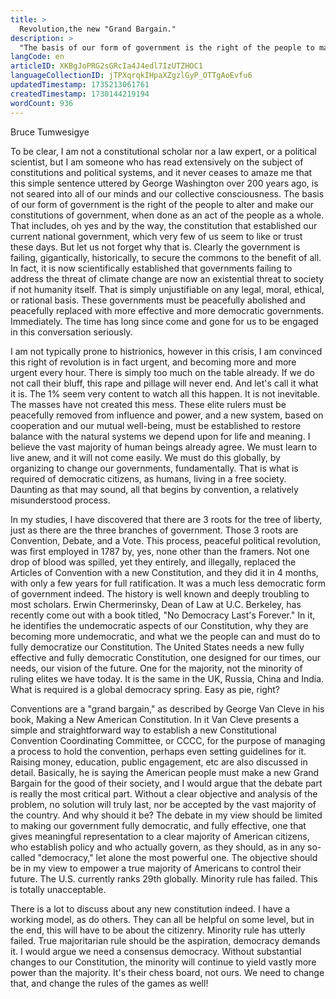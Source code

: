 ```yaml
---
title: >
  Revolution,the new "Grand Bargain."
description: >
  "The basis of our form of government is the right of the people to make and to alter their constitutions of government."G.Washington
langCode: en
articleID: XKBgJoPRG2sGRcIa4J4edl7IzUTZHOC1
languageCollectionID: jTPXqrqkIHpaXZgzlGyP_OTTgAoEvfu6
updatedTimestamp: 1735213061761
createdTimestamp: 1730144219194
wordCount: 936
---
```


Bruce Tumwesigye

To be clear, I am not a constitutional scholar nor a law expert, or a political scientist, but I am someone who has read extensively on the subject of constitutions and political systems, and it never ceases to amaze me that this simple sentence uttered by George Washington over 200 years ago, is not seared into all of our minds and our collective consciousness. The basis of our form of government is the right of the people to alter and make our constitutions of government, when done as an act of the people as a whole. That includes, oh yes and by the way, the constitution that established our current national government, which very few of us seem to like or trust these days. But let us not forget why that is. Clearly the government is failing, gigantically, historically, to secure the commons to the benefit of all. In fact, it is now scientifically established that governments failing to address the threat of climate change are now an existential threat to society if not humanity itself. That is simply unjustifiable on any legal, moral, ethical, or rational basis. These governments must be peacefully abolished and peacefully replaced with more effective and more democratic governments. Immediately. The time has long since come and gone for us to be engaged in this conversation seriously.  
  
I am not typically prone to histrionics, however in this crisis, I am convinced this right of revolution is in fact urgent, and becoming more and more urgent every hour. There is simply too much on the table already. If we do not call their bluff, this rape and pillage will never end. And let's call it what it is. The 1% seem very content to watch all this happen. It is not inevitable. The masses have not created this mess. These elite rulers must be peacefully removed from influence and power, and a new system, based on cooperation and our mutual well-being, must be established to restore balance with the natural systems we depend upon for life and meaning. I believe the vast majority of human beings already agree. We must learn to live anew, and it will not come easily. We must do this globally, by organizing to change our governments, fundamentally. That is what is required of democratic citizens, as humans, living in a free society. Daunting as that may sound, all that begins by convention, a relatively misunderstood process.  
  
In my studies, I have discovered that there are 3 roots for the tree of liberty, just as there are the three branches of government. Those 3 roots are Convention, Debate, and a Vote. This process, peaceful political revolution, was first employed in 1787 by, yes, none other than the framers. Not one drop of blood was spilled, yet they entirely, and illegally, replaced the Articles of Convention with a new Constitution, and they did it in 4 months, with only a few years for full ratification. It was a much less democratic form of government indeed. The history is well known and deeply troubling to most scholars. Erwin Chermerinsky, Dean of Law at U.C. Berkeley, has recently come out with a book titled, "No Democracy Last's Forever." In it, he identifies the undemocratic aspects of our Constitution, why they are becoming more undemocratic, and what we the people can and must do to fully democratize our Constitution. The United States needs a new fully effective and fully democratic Constitution, one designed for our times, our needs, our vision of the future. One for the majority, not the minority of ruling elites we have today. It is the same in the UK, Russia, China and India. What is required is a global democracy spring. Easy as pie, right?  
  
Conventions are a "grand bargain," as described by George Van Cleve in his book, Making a New American Constitution. In it Van Cleve presents a simple and straightforward way to establish a new Constitutional Convention Coordinating Committee, or CCCC, for the purpose of managing a process to hold the convention, perhaps even setting guidelines for it. Raising money, education, public engagement, etc are also discussed in detail. Basically, he is saying the American people must make a new Grand Bargain for the good of their society, and I would argue that the debate part is really the most critical part. Without a clear objective and analysis of the problem, no solution will truly last, nor be accepted by the vast majority of the country. And why should it be? The debate in my view should be limited to making our government fully democratic, and fully effective, one that gives meaningful representation to a clear majority of American citizens, who establish policy and who actually govern, as they should, as in any so-called "democracy," let alone the most powerful one. The objective should be in my view to empower a true majority of Americans to control their future. The U.S. currently ranks 29th globally. Minority rule has failed. This is totally unacceptable.  
  
There is a lot to discuss about any new constitution indeed. I have a working model, as do others. They can all be helpful on some level, but in the end, this will have to be about the citizenry. Minority rule has utterly failed. True majoritarian rule should be the aspiration, democracy demands it. I would argue we need a consensus democracy. Without substantial changes to our Constitution, the minority will continue to yield vastly more power than the majority. It's their chess board, not ours. We need to change that, and change the rules of the games as well!